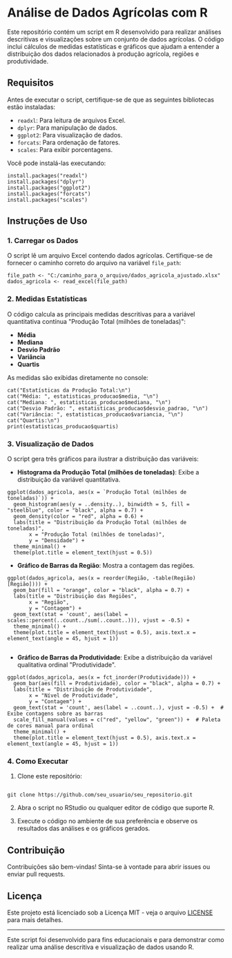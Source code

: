 # Análise de Dados Agrícolas com R

Este repositório contém um script em R desenvolvido para realizar análises descritivas e visualizações sobre um conjunto de dados agrícolas. O código inclui cálculos de medidas estatísticas e gráficos que ajudam a entender a distribuição dos dados relacionados à produção agrícola, regiões e produtividade.

## Requisitos

Antes de executar o script, certifique-se de que as seguintes bibliotecas estão instaladas:

- `readxl`: Para leitura de arquivos Excel.
- `dplyr`: Para manipulação de dados.
- `ggplot2`: Para visualização de dados.
- `forcats`: Para ordenação de fatores.
- `scales`: Para exibir porcentagens.

Você pode instalá-las executando:

```
install.packages("readxl")
install.packages("dplyr")
install.packages("ggplot2")
install.packages("forcats")
install.packages("scales")
```

## Instruções de Uso

### 1. Carregar os Dados

O script lê um arquivo Excel contendo dados agrícolas. Certifique-se de fornecer o caminho correto do arquivo na variável `file_path`:

```
file_path <- "C:/caminho_para_o_arquivo/dados_agricola_ajustado.xlsx"
dados_agricola <- read_excel(file_path)
```

### 2. Medidas Estatísticas

O código calcula as principais medidas descritivas para a variável quantitativa contínua "Produção Total (milhões de toneladas)":

- **Média**
- **Mediana**
- **Desvio Padrão**
- **Variância**
- **Quartis**

As medidas são exibidas diretamente no console:

```
cat("Estatísticas da Produção Total:\n")
cat("Média: ", estatisticas_producao$media, "\n")
cat("Mediana: ", estatisticas_producao$mediana, "\n")
cat("Desvio Padrão: ", estatisticas_producao$desvio_padrao, "\n")
cat("Variância: ", estatisticas_producao$variancia, "\n")
cat("Quartis:\n")
print(estatisticas_producao$quartis)
```

### 3. Visualização de Dados

O script gera três gráficos para ilustrar a distribuição das variáveis:

- **Histograma da Produção Total (milhões de toneladas)**: Exibe a distribuição da variável quantitativa.

```
ggplot(dados_agricola, aes(x = `Produção Total (milhões de toneladas)`)) +
  geom_histogram(aes(y = ..density..), binwidth = 5, fill = "steelblue", color = "black", alpha = 0.7) +
  geom_density(color = "red", alpha = 0.6) +
  labs(title = "Distribuição da Produção Total (milhões de toneladas)",
       x = "Produção Total (milhões de toneladas)",
       y = "Densidade") +
  theme_minimal() +
  theme(plot.title = element_text(hjust = 0.5))
```

- **Gráfico de Barras da Região**: Mostra a contagem das regiões.

```
ggplot(dados_agricola, aes(x = reorder(Região, -table(Região)[Região]))) +
  geom_bar(fill = "orange", color = "black", alpha = 0.7) +
  labs(title = "Distribuição das Regiões",
       x = "Região",
       y = "Contagem") +
  geom_text(stat = 'count', aes(label = scales::percent(..count../sum(..count..))), vjust = -0.5) + 
  theme_minimal() +
  theme(plot.title = element_text(hjust = 0.5), axis.text.x = element_text(angle = 45, hjust = 1))


```

- **Gráfico de Barras da Produtividade**: Exibe a distribuição da variável qualitativa ordinal "Produtividade".

```
ggplot(dados_agricola, aes(x = fct_inorder(Produtividade))) +
  geom_bar(aes(fill = Produtividade), color = "black", alpha = 0.7) +
  labs(title = "Distribuição de Produtividade",
       x = "Nível de Produtividade",
       y = "Contagem") +
  geom_text(stat = 'count', aes(label = ..count..), vjust = -0.5) +  # Exibe contagens sobre as barras
  scale_fill_manual(values = c("red", "yellow", "green")) +  # Paleta de cores manual para ordinal
  theme_minimal() +
  theme(plot.title = element_text(hjust = 0.5), axis.text.x = element_text(angle = 45, hjust = 1))

```

### 4. Como Executar

1. Clone este repositório:

```

git clone https://github.com/seu_usuario/seu_repositorio.git

```


2. Abra o script no RStudio ou qualquer editor de código que suporte R.

3. Execute o código no ambiente de sua preferência e observe os resultados das análises e os gráficos gerados.

## Contribuição

Contribuições são bem-vindas! Sinta-se à vontade para abrir issues ou enviar pull requests.

## Licença

Este projeto está licenciado sob a Licença MIT - veja o arquivo [LICENSE](LICENSE) para mais detalhes.

---

Este script foi desenvolvido para fins educacionais e para demonstrar como realizar uma análise descritiva e visualização de dados usando R.
